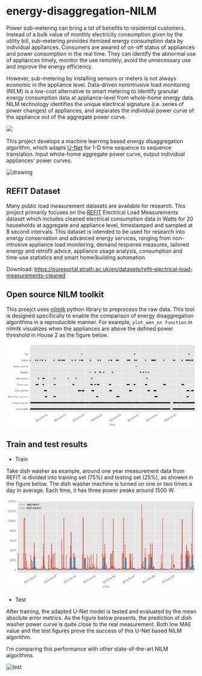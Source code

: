 # energy-disaggregation-NILM

Power sub-metering can bring a lot of benefits to residential customers. Instead of a bulk value of monthly electricity consumption given by the utility bill, sub-metering provides itemized energy consumption data by individual appliances. Consumers are awared of on-off status of appliances and power consumption in the real time. They can identify the abnormal use of appliances timely, monitor the use remotely, avoid the unnecessary use and improve the energy efficiency.

However, sub-metering by installing sensors or meters is not always economic in the appliance level. Data-driven nonintrusive load monitoring (NILM) is a low-cost alternative to smart metering to identify granular energy consumption data at appliance-level from whole-home energy data. NILM technology identifies the unique electrical signature (i.e. series of power changes) of appliances, and separates the individual power curve of the appliance out of the aggregate power curve.

![](http://nilmtk.github.io/img/submetered.png)

This project develops a machine learning based energy disaggregation algorithm, which adapts [U-Net](https://arxiv.org/abs/1505.04597) for 1-D time sequence to sequence translation. Input whole-home aggregate power curve, output individual appliances' power curves.

<img src="https://miro.medium.com/max/1838/1*f7YOaE4TWubwaFF7Z1fzNw.png" alt="drawing" width="600"/>

## REFIT Dataset

Many public load measurement datasets are available for research. This project primarily focuses on the [REFIT](http://dx.doi.org/10.1038/sdata.2016.122) Electrical Load Measurements dataset which includes cleaned electrical consumption data in Watts for 20 households at aggregate and appliance level, timestamped and sampled at 8 second intervals. This dataset is intended to be used for research into energy conservation and advanced energy services, ranging from non-intrusive appliance load monitoring, demand response measures, tailored energy and retrofit advice, appliance usage analysis, consumption and time-use statistics and smart home/building automation. 

Download: https://pureportal.strath.ac.uk/en/datasets/refit-electrical-load-measurements-cleaned

## Open source NILM toolkit

This proejct uses [nilmtk](http://nilmtk.github.io/) python library to preprocess the raw data. This tool is designed specifically to enable the comparison of energy disaggregation algorithms in a reproducible manner. For example, `plot_wen_on function` in nilmtk visualizes when the appliances are above the defined power threshold in House 2 as the figure below. 

![time-use](./images/time-use.png)

## Train and test results

* Train

Take dish washer as example, around one year measurement data from REFIT is divided into training set (75%) and testing set (25%), as showen in the figure below. The dish washer machine is turned on one or two times a day in average. Each time, it has three power peaks around 1500 W.

![train](./images/refit-DW.png)

* Test

After training, the adapted U-Net model is tested and evaluated by the mean absolute error metrics. As the figure below presents, the prediction of dish washer power curve is quite close to the real measurement. Both low MAE value and the test figures prove the success of this U-Net based NILM algorithm.

I'm comparing this performance with other state-of-the-art NILM algorithms.

![test](./dw-test.png)

